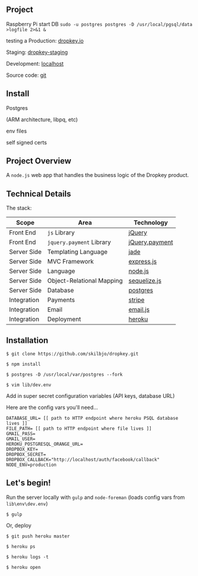 ## Project

Raspberry Pi start DB `sudo -u postgres postgres -D /usr/local/pgsql/data >logfile 2>&1 &`

testing
a
Production: [dropkey.io](http://dropkey.io)

Staging: [dropkey-staging](https://dropkey-staging.herokuapp.com/)

Development: [localhost](https://localhost:8080/)

Source code: [git](https://github.com/skilbjo/dropkey)


## Install

Postgres

(ARM architecture, libpq, etc)

env files

self signed certs

## Project Overview 

A `node.js` web app that handles the business logic of the Dropkey product. 

## Technical Details

The stack:

| Scope       | Area                      | Technology                                                                |
|-------------|---------------------------|---------------------------------------------------------------------------|
| Front End   | `js` Library              | [jQuery](http://jquery.com/)                                              |
| Front End   | `jquery.payment` Library  | [jQuery.payment](https://github.com/stripe/jquery.payment)                |
| Server Side | Templating Language       | [jade](http://jade-lang.com/reference/)                                   |
| Server Side | MVC Framework             | [express.js](http://expressjs.com/api.html)                               |
| Server Side | Language                  | [node.js](http://nodejs.org/api)                                          |
| Server Side | Object-Relational Mapping | [sequelize.js](https://github.com/sequelize/sequelize/wiki/API-Reference) |
| Server Side | Database                  | [postgres](http://www.postgresql.org/docs/)                               |
| Integration | Payments                  | [stripe](https://stripe.com/docs/api/node)                                |
| Integration | Email                     | [email.js](https://github.com/eleith/emailjs)                             |
| Integration | Deployment                | [heroku](https://devcenter.heroku.com/categories/nodejs)                  |


## Installation

	$ git clone https://github.com/skilbjo/dropkey.git

	$ npm install

	$ postgres -D /usr/local/var/postgres --fork

	$ vim lib/dev.env

Add in super secret configuration variables (API keys, database URL)

Here are the config vars you'll need...
````
DATABASE_URL= [[ path to HTTP endpoint where heroku PSQL database lives ]]
FILE_PATH= [[ path to HTTP endpoint where file lives ]]
GMAIL_PASS=
GMAIL_USER=
HEROKU_POSTGRESQL_ORANGE_URL=
DROPBOX_KEY=
DROPBOX_SECRET=
DROPBOX_CALLBACK="http://localhost/auth/facebook/callback"
NODE_ENV=production

````


## Let's begin!

Run the server locally with `gulp` and `node-foreman` (loads config vars from `lib\env\dev.env`)

	$ gulp

Or, deploy

	$ git push heroku master

	$ heroku ps

	$ heroku logs -t

	$ heroku open

